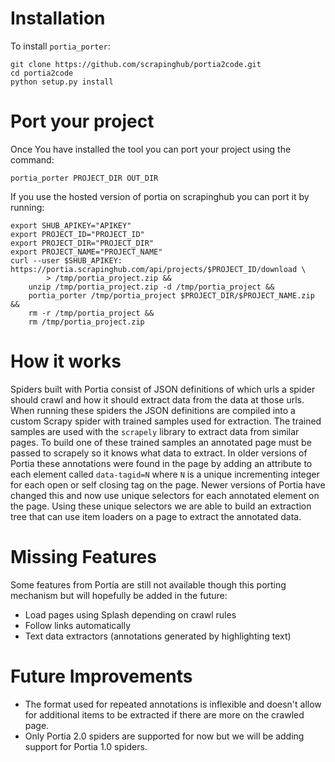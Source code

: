 Installation
============

To install `portia_porter`:

    git clone https://github.com/scrapinghub/portia2code.git
    cd portia2code
    python setup.py install    


Port your project
=================

Once You have installed the tool you can port your project using the command:

    portia_porter PROJECT_DIR OUT_DIR


If you use the hosted version of portia on scrapinghub you can port it by
running:

    export SHUB_APIKEY="APIKEY"
    export PROJECT_ID="PROJECT_ID"
    export PROJECT_DIR="PROJECT_DIR"
    export PROJECT_NAME="PROJECT_NAME"
    curl --user $SHUB_APIKEY: https://portia.scrapinghub.com/api/projects/$PROJECT_ID/download \
            > /tmp/portia_project.zip &&
        unzip /tmp/portia_project.zip -d /tmp/portia_project &&
        portia_porter /tmp/portia_project $PROJECT_DIR/$PROJECT_NAME.zip &&
        rm -r /tmp/portia_project &&
        rm /tmp/portia_project.zip

How it works
============

Spiders built with Portia consist of JSON definitions of which urls a spider
should crawl and how it should extract data from the data at those urls.
When running these spiders the JSON definitions are compiled into a custom
Scrapy spider with trained samples used for extraction. The trained samples
are used with the `scrapely` library to extract data from similar pages. To
build one of these trained samples an annotated page must be passed to scrapely
so it knows what data to extract. In older versions of Portia these annotations
were found in the page by adding an attribute to each element called
`data-tagid=N` where `N` is a unique incrementing integer for each open or self
closing tag on the page. Newer versions of Portia have changed this and now use
unique selectors for each annotated element on the page. Using these unique
selectors we are able to build an extraction tree that can use item loaders on
a page to extract the annotated data.


Missing Features
================

Some features from Portia are still not available though this porting mechanism
but will hopefully be added in the future:

* Load pages using Splash depending on crawl rules
* Follow links automatically
* Text data extractors (annotations generated by highlighting text)


Future Improvements
===================

* The format used for repeated annotations is inflexible and doesn't allow for
  additional items to be extracted if there are more on the crawled page.
* Only Portia 2.0 spiders are supported for now but we will be adding support
  for Portia 1.0 spiders.